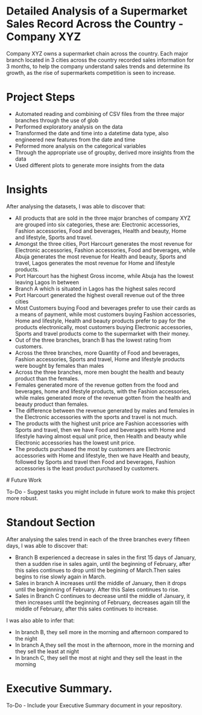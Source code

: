 # Detailed Analysis of a Supermarket Sales Record Across the Country - Company XYZ
Company XYZ owns a supermarket chain across the country. Each major branch located in 3 cities across the country recorded sales information for 3 months, to help the company understand sales trends and determine its growth, as the rise of supermarkets competition is seen to increase. 

# Project Steps
<ul>
  <li> Automated reading and combining of CSV files from the three major branches through the use of glob </li>
  <li> Performed exploratory analysis on the data </li>
  <li> Transformed the date and time into a datetime data type, also engineered new features from the date and time</li>
  <li> Peformed more analysis on the categorical variables</li>
  <li>Through the appropriate use of groupby, derived more insights from the data </li>
  <li> Used different plots to generate more insights from the data</li>
</ul>

# Insights
After analysing the datasets, I was able to discover that:
<ul>
  <li>All products that are sold in the three major branches of company XYZ are grouped into six categories, these are: Electronic accessories, Fashion accessories, Food and beverages, Health and beauty, Home and lifestyle, Sports and travel.</li>
  <li> Amongst the three cities, Port Harcourt generates the most revenue for Electronic accessories, Fashion accessories, Food and beverages, while Abuja generates the most revenue for Health and beauty, Sports and travel, Lagos generates the most revenue for Home and lifestyle products.</li>
  <li> Port Harcourt has the highest Gross income, while Abuja has the lowest leaving Lagos In between</li>
  <li> Branch A which is situated in Lagos has the highest sales record</li>
  <li> Port Harcourt generated the highest overall revenue out of the three cities</li>
  <li> Most Customers buying Food and beverages prefer to use their cards as a means of payment, while most customers buying Fashion accessories, Home and lifestyle, Health and beauty products prefer to pay for the products electronically, most customers buying Electronic accessories, Sports and travel products come to the supermarket with their money.</li>
  <li> Out of the three branches, branch B has the lowest rating from customers.</li>
  <li> Across the three branches, more Quantity of Food and beverages, Fashion accessories, Sports and travel, Home and lifestyle products were bought by females than males</li>
  <li> Across the three branches, more men bought the health and beauty product than the females.</li>
  <li> Females generated more of the revenue gotten from the food and beverages, home and lifestyle products, with the Fashion accessories, while males generated more of the revenue gotten from the health and beauty product than females.</li>
  <li> The difference between the revenue generated by males and females in the Electronic accessories with the sports and travel is not much.</li>
  <li> The products with the highest unit price are Fashion accessories with Sports and travel, then we have Food and beverages with Home and lifestyle having almost equal unit price, then Health and beauty while Electronic accessories has the lowest unit price.</li>
  <li> The products purchased the most by customers are Electronic accessories with Home and lifestyle, then we have Health and beauty, followed by Sports and travel then Food and beverages, Fashion accessories is the least product purchased by customers.</li>
 </ul>
# Future Work

To-Do - Suggest tasks you might include in future work to make this project more robust.

# Standout Section
After analysing the sales trend in each of the three branches every fifteen days, I was able to discover that:
<ul>
  <li> Branch B experienced a decrease in sales in the first 15 days of January, then a sudden rise in sales again, until the beginning of February, after this sales continues to drop until the begining of March.Then sales begins to rise slowly again in March.</li>
  <li> Sales in branch A increases until the middle of January, then it drops until the beginnning of February. After this Sales continues to rise.</li>
  <li> Sales in Branch C continues to decrease until the middle of January, it then increases until the beginning of February, decreases again till the middle of February, after this sales continues to increase.</li>
</ul>
I was also able to infer that:
<ul>
  <li> In branch B, they sell more in the morning and afternoon compared to the night </li>
  <li> In branch A,they sell the most in the afternoon, more in the morning and they sell the least at night</li>
  <li>In branch C, they sell the most at night and they sell the least in the morning</li>
</ul>

# Executive Summary.

To-Do - Include your Executive Summary document in your repository.
